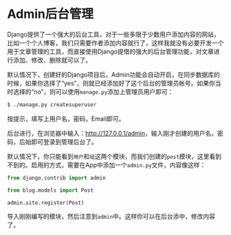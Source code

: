 Admin后台管理
====

Django提供了一个强大的后台工具，对于一些多限于少数用户添加内容的网站，比如一个个人博客，我们只需要作者添加内容就行了，这样我就没有必要开发一个用于文章管理的工具，而直接使用Django提借的强大的后台管理功能，对文章进行添加、修改、删除就可以了。

默认情况下，创建好的Django项目后，Admin功能会自动开启，在同步数据库的时候，如果你选择了“yes”，则就已经添加好了这个后台的管理员帐号。如果你当时选择的“no”，则可以使用`manage.py`添加上管理员用户即可：

```bash
$ ./manage.py createsuperuser
```

按提示，填写上用户名，密码，Email即可。

后台进行，在浏览器中输入：<http://127.0.0.1/admin>，输入刚才创建的用户名，密码，后始即可登录到管理后台了。

默认情况下，你只能看到`用户`和`组`这两个模块，而我们创建的`post`模块，这里看到不到的。启用的方式，需要在App中添加一个`admin.py`文件，内容像这样：

```python
from django.contrib import admin

from blog.models import Post

admin.site.register(Post)
```

导入刚刚编写的模块，然后注意到`admin`中。这样你可以在后台添中，修改内容了。
